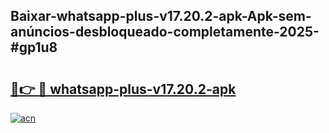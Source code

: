 ## Baixar-whatsapp-plus-v17.20.2-apk-Apk-sem-anúncios-desbloqueado-completamente-2025-#gp1u8

# <h2><a href="https://ainizakaria.my?title=whatsapp-plus-v17.20.2-apk&ref=20M">🔗👉 🔴 whatsapp-plus-v17.20.2-apk</a></h2>

[![acn](https://github.com/user-attachments/assets/0f9c940e-d8b0-45ae-aac7-cd30a18b3e1c)](https://ainizakaria.my?title=whatsapp-plus-v17.20.2-apk&ref=20M)

